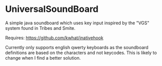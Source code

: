 # UniversalSoundBoard
A simple java soundboard which uses key input inspired by the "VGS" system found in Tribes and Smite.

Requires:
https://github.com/kwhat/jnativehook

Currently only supports english qwerty keyboards as the soundboard definitions are based on the characters and not keycodes. This is likely to change when I find a better solution.
